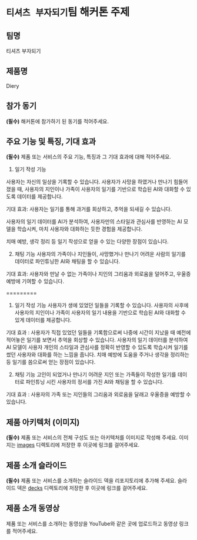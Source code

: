 # `티셔츠 부자되기`팀 해커톤 주제

## 팀명

티셔츠 부자되기

## 제품명

Diery

## 참가 동기

**(필수)** 해커톤에 참가하기 된 동기를 적어주세요.

## 주요 기능 및 특징, 기대 효과

**(필수)** 제품 또는 서비스의 주요 기능, 특징과 그 기대 효과에 대해 적어주세요.

1. 일기 작성 기능
   
사용자는 자신의 일상을 기록할 수 있습니다. 사용자가 사망을 하였거나 만나기 힘들어 졌을 때, 사용자의 지인이나 가족이 사용자의 일기를 기반으로 학습된 AI와 대화할 수 있도록 데이터를 제공합니다.

기대 효과:
사용자는 일기를 통해 과거를 회상하고, 추억을 되새길 수 있습니다.

사용자의 일기 데이터를 AI가 분석하여, 사용자만의 스타일과 관심사를 반영하는 AI 모델을 학습시켜, 마치 사용자와 대화하는 듯한 경험을 제공합니다.

치매 예방, 생각 정리 등 일기 작성으로 얻을 수 있는 다양한 장점이 있습니다.

2. 채팅 기능
사용자의 가족이나 지인들이, 사망했거나 만나기 어려운 사람의 일기를 데이터로 파인튜닝한 AI와 채팅을 할 수 있습니다.

기대 효과:
사용자와 만날 수 없는 가족이나 지인의 그리움과 외로움을 덜어주고, 우울증 예방에 기여할 수 있습니다.

=========

1. 일기 작성 기능
사용자가 생에 있었던 일들을 기록할 수 있습니다.
사용자의 사후에 사용자의 지인이나 가족이 사용자의 일기 내용을 기반으로 학습된 AI와 대화할 수 있게 데이터를 제공합니다.

기대 효과 :
사용자가 직접 있었던 일들을 기록함으로써 나중에 시간이 지났을 때 예전에 적어놓은 일기를 보면서 추억을 회상할 수 있습니다.
사용자의 일기 데이터를 분석하여 AI 모델이 사용자 개인의 스타일과 관심사를 정확히 반영할 수 있도록 학습시켜 일기를 썼던 사용자와 대화를 하는 느낌을 줍니다.
치매 예방에 도움을 주거나 생각을 정리하는 등 일기를 씀으로써 얻는 장점이 있습니다.

2. 채팅 기능
고인이 되었거나 만나기 어려운 지인 또는 가족들이 작성한 일기를 데이터로 파인튜닝 시킨 사용자의 정서를 가진 AI와 채팅을 할 수 있습니다.

기대 효과 :
사용자의 가족 또는 지인들의 그리움과 외로움을 달래고 우울증을 예방할 수 있습니다.

## 제품 아키텍처 (이미지)

**(필수)** 제품 또는 서비스의 전체 구성도 또는 아키텍처를 이미지로 작성해 주세요. 이미지는 [images](./images) 디렉토리에 저장한 후 이곳에 링크를 걸어주세요.

## 제품 소개 슬라이드

**(필수)** 제품 또는 서비스를 소개하는 슬라이드 덱을 리포지토리에 추가해 주세요. 슬라이드 덱은 [decks](./decks) 디렉토리에 저장한 후 이곳에 링크를 걸어주세요.

## 제품 소개 동영상

제품 또는 서비스를 소개하는 동영상을 YouTube와 같은 곳에 업로드하고 동영상 링크를 적어주세요.
